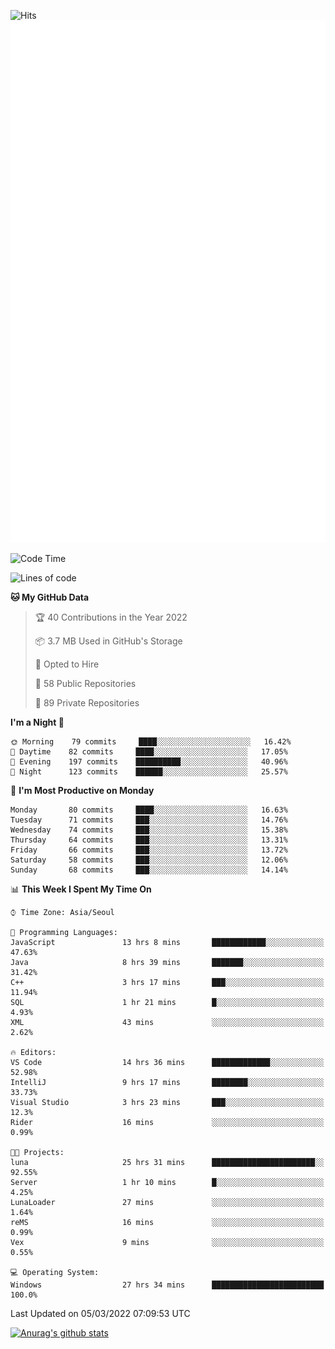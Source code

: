 ![Hits](https://hits.seeyoufarm.com/api/count/incr/badge.svg?url=https%3A%2F%2Fgithub.com%2Fkokose1234&count_bg=%2379C83D&title_bg=%23555555&icon=apple.svg&icon_color=%23E7E7E7&title=hits&edge_flat=false)
<br/>
![Metrics](https://github.com/kokose1234/kokose1234/blob/main/github-metrics.svg)

<!--START_SECTION:waka-->
![Code Time](http://img.shields.io/badge/Code%20Time-540%20hrs%207%20mins-blue)

![Lines of code](https://img.shields.io/badge/From%20Hello%20World%20I%27ve%20Written-8%20Million%20lines%20of%20code-blue)

**🐱 My GitHub Data** 

> 🏆 40 Contributions in the Year 2022
 > 
> 📦 3.7 MB Used in GitHub's Storage 
 > 
> 💼 Opted to Hire
 > 
> 📜 58 Public Repositories 
 > 
> 🔑 89 Private Repositories  
 > 
**I'm a Night 🦉** 

```text
🌞 Morning    79 commits     ████░░░░░░░░░░░░░░░░░░░░░   16.42% 
🌆 Daytime    82 commits     ████░░░░░░░░░░░░░░░░░░░░░   17.05% 
🌃 Evening    197 commits    ██████████░░░░░░░░░░░░░░░   40.96% 
🌙 Night      123 commits    ██████░░░░░░░░░░░░░░░░░░░   25.57%

```
📅 **I'm Most Productive on Monday** 

```text
Monday       80 commits     ████░░░░░░░░░░░░░░░░░░░░░   16.63% 
Tuesday      71 commits     ███░░░░░░░░░░░░░░░░░░░░░░   14.76% 
Wednesday    74 commits     ███░░░░░░░░░░░░░░░░░░░░░░   15.38% 
Thursday     64 commits     ███░░░░░░░░░░░░░░░░░░░░░░   13.31% 
Friday       66 commits     ███░░░░░░░░░░░░░░░░░░░░░░   13.72% 
Saturday     58 commits     ███░░░░░░░░░░░░░░░░░░░░░░   12.06% 
Sunday       68 commits     ███░░░░░░░░░░░░░░░░░░░░░░   14.14%

```


📊 **This Week I Spent My Time On** 

```text
⌚︎ Time Zone: Asia/Seoul

💬 Programming Languages: 
JavaScript               13 hrs 8 mins       ████████████░░░░░░░░░░░░░   47.63% 
Java                     8 hrs 39 mins       ███████░░░░░░░░░░░░░░░░░░   31.42% 
C++                      3 hrs 17 mins       ███░░░░░░░░░░░░░░░░░░░░░░   11.94% 
SQL                      1 hr 21 mins        █░░░░░░░░░░░░░░░░░░░░░░░░   4.93% 
XML                      43 mins             ░░░░░░░░░░░░░░░░░░░░░░░░░   2.62%

🔥 Editors: 
VS Code                  14 hrs 36 mins      █████████████░░░░░░░░░░░░   52.98% 
IntelliJ                 9 hrs 17 mins       ████████░░░░░░░░░░░░░░░░░   33.73% 
Visual Studio            3 hrs 23 mins       ███░░░░░░░░░░░░░░░░░░░░░░   12.3% 
Rider                    16 mins             ░░░░░░░░░░░░░░░░░░░░░░░░░   0.99%

🐱‍💻 Projects: 
luna                     25 hrs 31 mins      ███████████████████████░░   92.55% 
Server                   1 hr 10 mins        █░░░░░░░░░░░░░░░░░░░░░░░░   4.25% 
LunaLoader               27 mins             ░░░░░░░░░░░░░░░░░░░░░░░░░   1.64% 
reMS                     16 mins             ░░░░░░░░░░░░░░░░░░░░░░░░░   0.99% 
Vex                      9 mins              ░░░░░░░░░░░░░░░░░░░░░░░░░   0.55%

💻 Operating System: 
Windows                  27 hrs 34 mins      █████████████████████████   100.0%

```


 Last Updated on 05/03/2022 07:09:53 UTC
<!--END_SECTION:waka-->

[![Anurag's github stats](https://github-readme-stats.vercel.app/api?username=kokose1234&theme=dracula)](https://github.com/anuraghazra/github-readme-stats)



	
